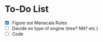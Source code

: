 # To-Do List

- [x] Figure out Manacala Rules
- [ ] Decide on type of engine (tree? NN? etc.)
- [ ] Code